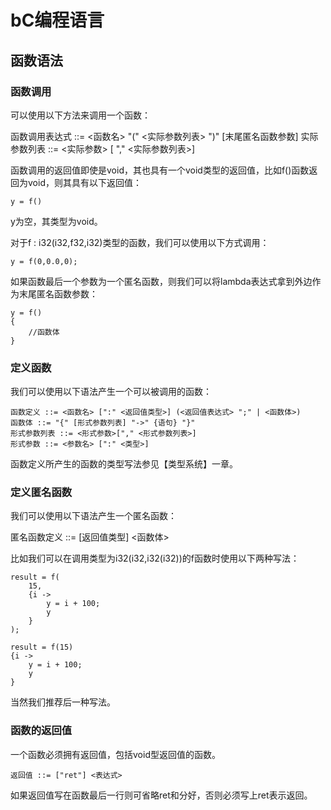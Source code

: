 # bC编程语言
## 函数语法

### 函数调用
可以使用以下方法来调用一个函数：

函数调用表达式 ::= <函数名> "(" <实际参数列表> ")" [末尾匿名函数参数]
实际参数列表 ::= <实际参数> [ "," <实际参数列表>]

函数调用的返回值即使是void，其也具有一个void类型的返回值，比如f()函数返回为void，则其具有以下返回值：

~~~cb
y = f()
~~~

y为空，其类型为void。

对于f : i32(i32,f32,i32)类型的函数，我们可以使用以下方式调用：

~~~cb
y = f(0,0.0,0);
~~~

如果函数最后一个参数为一个匿名函数，则我们可以将lambda表达式拿到外边作为末尾匿名函数参数：

~~~cb
y = f()
{
    //函数体
}
~~~

### 定义函数
我们可以使用以下语法产生一个可以被调用的函数：

~~~bnf
函数定义 ::= <函数名> [":" <返回值类型>] (<返回值表达式> ";" | <函数体>)
函数体 ::= "{" [形式参数列表] "->" {语句} "}"
形式参数列表 ::= <形式参数>["," <形式参数列表>]
形式参数 ::= <参数名> [":" <类型>]
~~~

函数定义所产生的函数的类型写法参见【类型系统】一章。

### 定义匿名函数
我们可以使用以下语法产生一个匿名函数：

匿名函数定义 ::= [返回值类型] <函数体>

比如我们可以在调用类型为i32(i32,i32(i32))的f函数时使用以下两种写法：

~~~cb
result = f(
    15,
    {i ->
        y = i + 100;
        y
    }
);
~~~

~~~cb
result = f(15)
{i ->
    y = i + 100;
    y
}
~~~

当然我们推荐后一种写法。


### 函数的返回值
一个函数必须拥有返回值，包括void型返回值的函数。

~~~bnf
返回值 ::= ["ret"] <表达式>
~~~

如果返回值写在函数最后一行则可省略ret和分好，否则必须写上ret表示返回。
